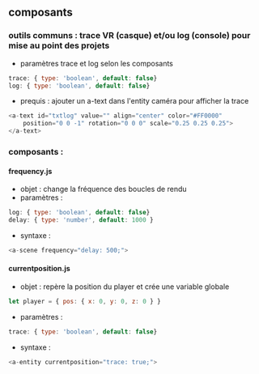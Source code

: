 ## composants

### outils communs : trace VR (casque) et/ou log (console) pour mise au point des projets
* paramètres trace et log selon les composants
```js
trace: { type: 'boolean', default: false}
log: { type: 'boolean', default: false}
```

* prequis : ajouter un a-text dans l'entity caméra pour afficher la trace
```js
<a-text id="txtlog" value="" align="center" color="#FF0000" 
    position="0 0 -1" rotation="0 0 0" scale="0.25 0.25 0.25">
</a-text>
```

### composants : 
#### frequency.js
* objet : change la fréquence des boucles de rendu
* paramètres : 
```js
log: { type: 'boolean', default: false}
delay: { type: 'number', default: 1000 }
```

* syntaxe : 
```js
<a-scene frequency="delay: 500;">
```
    

#### currentposition.js
* objet : repère la position du player et crée une variable globale
```js
let player = { pos: { x: 0, y: 0, z: 0 } }
``` 

* paramètres : 
```js
trace: { type: 'boolean', default: false}
```

* syntaxe : 
```js
<a-entity currentposition="trace: true;">
```
    